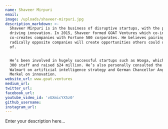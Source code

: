 ```yaml
---
name: Shaveer Mirpuri
email:
image: /uploads/shaveer-mirpuri.jpg
description_markdown: >-
  Shaveer Mirpuri is in the business of disruptive startups, with the purpose of
  driving innovation. In 2015, Shaveer formed GOAT Ventures which co-invests and
  co-creates companies with Fortune 500 corporates. He believes pairing
  radically opposite companies will create opportunities others could only dream
  of.


  He’s been involved in hugely successful startups such as Wooga, which grew to
  300 staff and raised $24 million. He’s also personally consulted the CEO of
  Walmart on artificial intelligence strategy and German Chancellor Angela
  Merkel on innovation.
website_url: www.goat.ventures
medium_url:
twitter_url:
facebook_url:
youtube_video_id: 'vGXmicYX5z0'
github_username:
instagram_url:
---
```


Enter your description here...
